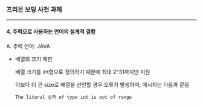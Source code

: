 ### 프리온 보딩 사전 과제

<hr>



#### 4. 주력으로 사용하는 언어의 설계적 결함

A. 주력 언어: JAVA

- 배열의 크기 제한

  배열 크기를 int형으로 정의하기 때문에 최대 2^31까지만 지원

  이보다 더 큰 size로 배열을 선언할 경우 오류가 발생하며, 메시지는 다음과 같음

  `The literal 숫자 of type int is out of range`
